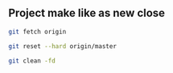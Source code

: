 ## Project make like as new close

```sh
git fetch origin
```

```sh
git reset --hard origin/master
```

```sh
git clean -fd
```
